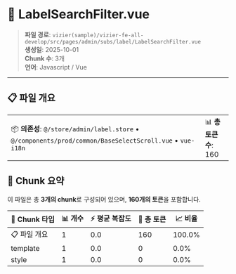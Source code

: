 # 📄 LabelSearchFilter.vue

> **파일 경로**: `vizier(sample)/vizier-fe-all-develop/src/pages/admin/subs/label/LabelSearchFilter.vue`  
> **생성일**: 2025-10-01  
> **Chunk 수**: 3개  
> **언어**: Javascript / Vue
---





## 📋 파일 개요

| | |
|--|--|
| 📦 **의존성**: `@/store/admin/label.store` • `@/components/prod/common/BaseSelectScroll.vue` • `vue-i18n` | 📊 **총 토큰 수**: 160 |






## 🧩 Chunk 요약

이 파일은 총 **3개의 chunk**로 구성되어 있으며, **160개의 토큰**을 포함합니다.

| 🧩 Chunk 타입 | 📊 개수 | ⚡ 평균 복잡도 | 📝 총 토큰 | 📈 비율 |
|---------------|--------|-------------|----------|--------|
| 📋 파일 개요 | 1 | 0.0 | 160 | 100.0% |
| template | 1 | 0.0 | 0 | 0.0% |
| style | 1 | 0.0 | 0 | 0.0% |

